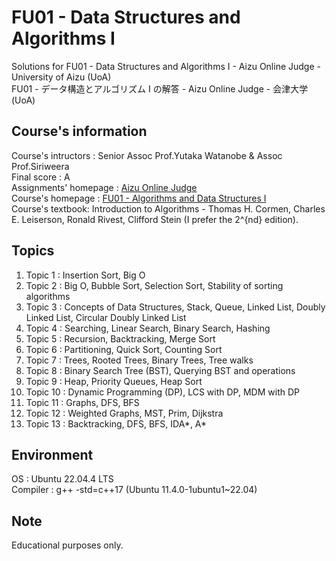 # FU01 - Data Structures and Algorithms I
Solutions for FU01 - Data Structures and Algorithms I - Aizu Online Judge - University of Aizu (UoA)<br />
FU01 - データ構造とアルゴリズム I の解答 - Aizu Online Judge - 会津大学 (UoA)<br />

## Course's information
Course's intructors : Senior Assoc Prof.Yutaka Watanobe & Assoc Prof.Siriweera <br />
Final score : A <br />
Assignments' homepage : [Aizu Online Judge](https://onlinejudge.u-aizu.ac.jp/courses/lesson/1/ALDS1/all) <br />
Course's homepage : [FU01 - Algorithms and Data Structures I](https://u-aizu.ac.jp/course/alg1/) <br />
Course's textbook: Introduction to Algorithms - Thomas H. Cormen, Charles E. Leiserson, Ronald Rivest, Clifford Stein (I prefer the 2^{nd} edition).

## Topics
1. Topic 1 : Insertion Sort, Big O
2. Topic 2 : Big O, Bubble Sort, Selection Sort, Stability of sorting algorithms
3. Topic 3 : Concepts of Data Structures, Stack, Queue, Linked List, Doubly Linked List, Circular Doubly Linked List
4. Topic 4 : Searching, Linear Search, Binary Search, Hashing
5. Topic 5 : Recursion, Backtracking, Merge Sort
6. Topic 6 : Partitioning, Quick Sort, Counting Sort
7. Topic 7 : Trees, Rooted Trees, Binary Trees, Tree walks
8. Topic 8 : Binary Search Tree (BST), Querying BST and operations
9. Topic 9 : Heap, Priority Queues, Heap Sort
10. Topic 10 : Dynamic Programming (DP), LCS with DP, MDM with DP
11. Topic 11 : Graphs, DFS, BFS
12. Topic 12 : Weighted Graphs, MST, Prim, Dijkstra
13. Topic 13 : Backtracking, DFS, BFS, IDA*, A*

## Environment
OS : Ubuntu 22.04.4 LTS <br />
Compiler : g++ -std=c++17 (Ubuntu 11.4.0-1ubuntu1~22.04) <br />

## Note
Educational purposes only. <br />

